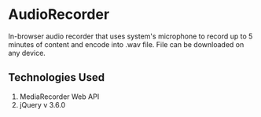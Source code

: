 # AudioRecorder
In-browser audio recorder that uses system's microphone to record up to 5 minutes of content and encode into .wav file. File can be downloaded on any device.

## Technologies Used
1. MediaRecorder Web API
2. jQuery v 3.6.0
